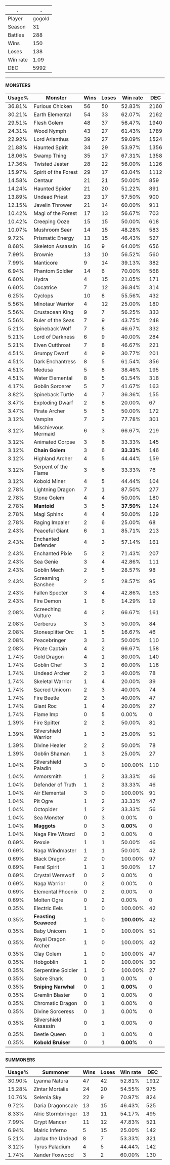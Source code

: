 .|.
|-|-
Player|gogold
Season|31
Battles|288
Wins|150
Loses|138
Win rate|1.09
DEC|5992

---
**MONSTERS**

Usage%|Monster|Wins|Loses|Win rate|DEC|
-|-|-|-|-|-|
36.81%|Furious Chicken|56|50|52.83%|2160|
30.21%|Earth Elemental|54|33|62.07%|2162|
29.51%|Flesh Golem|48|37|56.47%|1940|
24.31%|Wood Nymph|43|27|61.43%|1789|
22.92%|Lord Arianthus|39|27|59.09%|1524|
21.88%|Haunted Spirit|34|29|53.97%|1356|
18.06%|Swamp Thing|35|17|67.31%|1358|
17.36%|Twisted Jester|28|22|56.00%|1126|
15.97%|Spirit of the Forest|29|17|63.04%|1112|
14.58%|Centaur|21|21|50.00%|859|
14.24%|Haunted Spider|21|20|51.22%|891|
13.89%|Undead Priest|23|17|57.50%|900|
12.15%|Javelin Thrower|21|14|60.00%|911|
10.42%|Magi of the Forest|17|13|56.67%|703|
10.42%|Creeping Ooze|15|15|50.00%|618|
10.07%|Mushroom Seer|14|15|48.28%|583|
9.72%|Prismatic Energy|13|15|46.43%|527|
8.68%|Skeleton Assassin|16|9|64.00%|656|
7.99%|Brownie|13|10|56.52%|560|
7.99%|Manticore|9|14|39.13%|382|
6.94%|Phantom Soldier|14|6|70.00%|568|
6.60%|Hydra|4|15|21.05%|171|
6.60%|Cocatrice|7|12|36.84%|314|
6.25%|Cyclops|10|8|55.56%|432|
5.56%|Minotaur Warrior|4|12|25.00%|180|
5.56%|Crustacean King|9|7|56.25%|333|
5.56%|Ruler of the Seas|7|9|43.75%|248|
5.21%|Spineback Wolf|7|8|46.67%|332|
5.21%|Lord of Darkness|6|9|40.00%|284|
5.21%|Elven Cutthroat|7|8|46.67%|221|
4.51%|Grumpy Dwarf|4|9|30.77%|201|
4.51%|Dark Enchantress|8|5|61.54%|356|
4.51%|Medusa|5|8|38.46%|195|
4.51%|Water Elemental|8|5|61.54%|318|
4.17%|Goblin Sorcerer|5|7|41.67%|163|
3.82%|Spineback Turtle|4|7|36.36%|155|
3.47%|Exploding Dwarf|2|8|20.00%|67|
3.47%|Pirate Archer|5|5|50.00%|172|
3.12%|Vampire|7|2|77.78%|301|
3.12%|Mischievous Mermaid|6|3|66.67%|219|
3.12%|Animated Corpse|3|6|33.33%|145|
3.12%|**Chain Golem**|3|6|**33.33%**|146|
3.12%|Highland Archer|4|5|44.44%|159|
3.12%|Serpent of the Flame|3|6|33.33%|76|
3.12%|Kobold Miner|4|5|44.44%|104|
2.78%|Lightning Dragon|7|1|87.50%|277|
2.78%|Stone Golem|4|4|50.00%|180|
2.78%|**Mantoid**|3|5|**37.50%**|124|
2.78%|Magi Sphinx|4|4|50.00%|129|
2.78%|Raging Impaler|2|6|25.00%|68|
2.43%|Peaceful Giant|6|1|85.71%|213|
2.43%|Enchanted Defender|4|3|57.14%|161|
2.43%|Enchanted Pixie|5|2|71.43%|207|
2.43%|Sea Genie|3|4|42.86%|111|
2.43%|Goblin Mech|2|5|28.57%|98|
2.43%|Screaming Banshee|2|5|28.57%|95|
2.43%|Fallen Specter|3|4|42.86%|163|
2.43%|Fire Demon|1|6|14.29%|19|
2.08%|Screeching Vulture|4|2|66.67%|161|
2.08%|Cerberus|3|3|50.00%|84|
2.08%|Stonesplitter Orc|1|5|16.67%|46|
2.08%|Peacebringer|3|3|50.00%|110|
2.08%|Pirate Captain|4|2|66.67%|158|
1.74%|Gold Dragon|4|1|80.00%|140|
1.74%|Goblin Chef|3|2|60.00%|116|
1.74%|Undead Archer|2|3|40.00%|78|
1.74%|Skeletal Warrior|1|4|20.00%|39|
1.74%|Sacred Unicorn|2|3|40.00%|74|
1.74%|Fire Beetle|2|3|40.00%|47|
1.74%|Giant Roc|1|4|20.00%|27|
1.74%|Flame Imp|0|5|0.00%|0|
1.39%|Fire Spitter|2|2|50.00%|81|
1.39%|Silvershield Warrior|1|3|25.00%|51|
1.39%|Divine Healer|2|2|50.00%|78|
1.39%|Goblin Shaman|1|3|25.00%|27|
1.04%|Silvershield Paladin|3|0|100.00%|110|
1.04%|Armorsmith|1|2|33.33%|46|
1.04%|Defender of Truth|1|2|33.33%|46|
1.04%|Air Elemental|3|0|100.00%|91|
1.04%|Pit Ogre|1|2|33.33%|47|
1.04%|Octopider|1|2|33.33%|56|
1.04%|Sea Monster|0|3|0.00%|0|
1.04%|**Maggots**|0|3|**0.00%**|0|
1.04%|Naga Fire Wizard|0|3|0.00%|0|
0.69%|Rexxie|1|1|50.00%|46|
0.69%|Naga Windmaster|1|1|50.00%|42|
0.69%|Black Dragon|2|0|100.00%|97|
0.69%|Feral Spirit|1|1|50.00%|17|
0.69%|Crystal Werewolf|0|2|0.00%|0|
0.69%|Naga Warrior|0|2|0.00%|0|
0.69%|Elemental Phoenix|0|2|0.00%|0|
0.69%|Molten Ogre|0|2|0.00%|0|
0.35%|Electric Eels|1|0|100.00%|42|
0.35%|**Feasting Seaweed**|1|0|**100.00%**|42|
0.35%|Baby Unicorn|1|0|100.00%|51|
0.35%|Royal Dragon Archer|1|0|100.00%|42|
0.35%|Clay Golem|1|0|100.00%|47|
0.35%|Hobgoblin|1|0|100.00%|30|
0.35%|Serpentine Soldier|1|0|100.00%|27|
0.35%|Sabre Shark|0|1|0.00%|0|
0.35%|**Sniping Narwhal**|0|1|**0.00%**|0|
0.35%|Gremlin Blaster|0|1|0.00%|0|
0.35%|Chromatic Dragon|0|1|0.00%|0|
0.35%|Divine Sorceress|0|1|0.00%|0|
0.35%|Silvershield Assassin|0|1|0.00%|0|
0.35%|Beetle Queen|0|1|0.00%|0|
0.35%|**Kobold Bruiser**|0|1|**0.00%**|0|

---
**SUMMONERS**

Usage%|Summoner|Wins|Loses|Win rate|DEC|
-|-|-|-|-|-|
30.90%|Lyanna Natura|47|42|52.81%|1912|
15.28%|Zintar Mortalis|24|20|54.55%|975|
10.76%|Selenia Sky|22|9|70.97%|824|
9.72%|Daria Dragonscale|13|15|46.43%|525|
8.33%|Alric Stormbringer|13|11|54.17%|495|
7.99%|Crypt Mancer|11|12|47.83%|521|
6.94%|Malric Inferno|5|15|25.00%|142|
5.21%|Jarlax the Undead|8|7|53.33%|321|
3.12%|Tyrus Paladium|4|5|44.44%|142|
1.74%|Xander Foxwood|3|2|60.00%|130|

